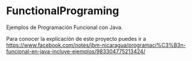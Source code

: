 # FunctionalPrograming
Ejemplos de Programación Funcional con Java.

Para conocer la explicación de este proyecto puedes ir a 
https://www.facebook.com/notes/jbm-nicaragua/programaci%C3%B3n-funcional-en-java-incluye-ejemplos/983304775213424/
